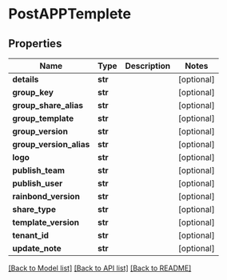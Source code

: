 # PostAPPTemplete

## Properties
Name | Type | Description | Notes
------------ | ------------- | ------------- | -------------
**details** | **str** |  | [optional] 
**group_key** | **str** |  | [optional] 
**group_share_alias** | **str** |  | [optional] 
**group_template** | **str** |  | [optional] 
**group_version** | **str** |  | [optional] 
**group_version_alias** | **str** |  | [optional] 
**logo** | **str** |  | [optional] 
**publish_team** | **str** |  | [optional] 
**publish_user** | **str** |  | [optional] 
**rainbond_version** | **str** |  | [optional] 
**share_type** | **str** |  | [optional] 
**template_version** | **str** |  | [optional] 
**tenant_id** | **str** |  | [optional] 
**update_note** | **str** |  | [optional] 

[[Back to Model list]](../README.md#documentation-for-models) [[Back to API list]](../README.md#documentation-for-api-endpoints) [[Back to README]](../README.md)


